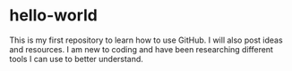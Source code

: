 # hello-world
This is my first repository to learn how to use GitHub. I will also post ideas and resources.
I am new to coding and have been researching different tools I can use to better understand.
